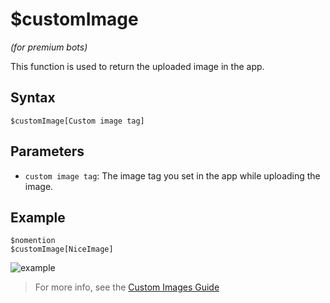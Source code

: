 # $customImage
*(for premium bots)*

This function is used to return the uploaded image in the app.

## Syntax
```
$customImage[Custom image tag]
```

## Parameters
- `custom image tag`: The image tag you set in the app while uploading the image.

## Example
```
$nomention
$customImage[NiceImage]
```
![example](https://user-images.githubusercontent.com/69215413/126852524-dfcb237a-8283-43fd-9e17-8dd97bd9ed85.png)

> For more info, see the [Custom Images Guide](../premium/customImages.md)
